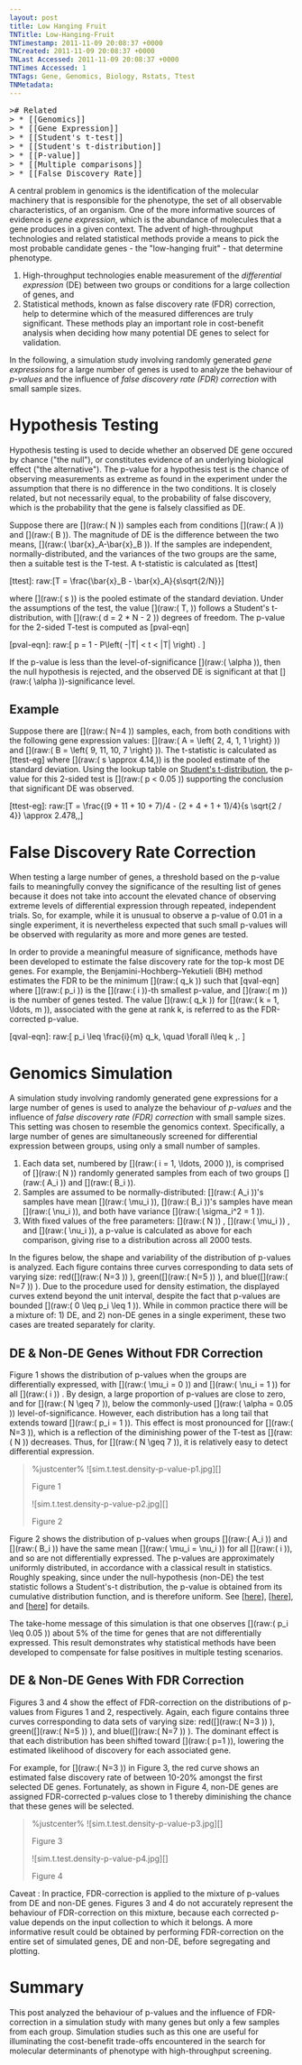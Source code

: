 ```yaml
---
layout: post
title: Low Hanging Fruit
TNTitle: Low-Hanging-Fruit
TNTimestamp: 2011-11-09 20:08:37 +0000
TNCreated: 2011-11-09 20:08:37 +0000
TNLast Accessed: 2011-11-09 20:08:37 +0000
TNTimes Accessed: 1
TNTags: Gene, Genomics, Biology, Rstats, Ttest
TNMetadata:
---
```




<pre class="action ideaaction">
># Related
> * [[Genomics]]
> * [[Gene Expression]]
> * [[Student's t-test]]
> * [[Student's t-distribution]]
> * [[P-value]]
> * [[Multiple comparisons]]
> * [[False Discovery Rate]]
</pre>

[Genomics]: http://en.wikipedia.org/wiki/Genomics
[Gene Expression]: http://en.wikipedia.org/wiki/Gene_Expression
[Student's t-test]: http://en.wikipedia.org/wiki/Student\%27s_t-test
[Student's t-distribution]: http://en.wikipedia.org/wiki/Student\%27s_t-distribution
[P-value]: http://en.wikipedia.org/wiki/P-value
[Multiple comparisons]: http://en.wikipedia.org/wiki/Multiple_comparisons
[False Discovery Rate]: http://en.wikipedia.org/wiki/False_Discovery_Rate


<!--
[sim.t.test.density-p-value-p1.jpg]: http://lh3.ggpht.com/-AHYz5NXycB0/TsRmvcFx40I/AAAAAAAABLE/i-OFk4ttoMc/sim.t.test.density-p-value-p1.jpg =340x "Figure 1"
[sim.t.test.density-p-value-p2.jpg]: http://lh5.ggpht.com/-wJop5cKhbjo/TsRmwHgEGII/AAAAAAAABLI/dnim9avBhAE/sim.t.test.density-p-value-p2.jpg =340x "Figure 2"
[sim.t.test.density-p-value-p3.jpg]: http://lh3.ggpht.com/-uSfKnS_-WRQ/TsRmwxz7EBI/AAAAAAAABLM/yKqLXcC4RwI/sim.t.test.density-p-value-p3.jpg =340x "Figure 3"
[sim.t.test.density-p-value-p4.jpg]: http://lh4.ggpht.com/-OY15_MfRzdE/TsRmxXjKp0I/AAAAAAAABLQ/_EF_TaGBlyw/sim.t.test.density-p-value-p4.jpg =340x "Figure 4"
# Low-Hanging Fruit
-->

A central problem in genomics is the identification of the molecular machinery that is responsible for the phenotype, the set of all observable characteristics, of an organism.  One of the more informative sources of evidence is _gene expression_, which is the abundance of molecules that a gene produces in a given context.  The advent of high-throughput technologies and related statistical methods provide a means to pick the most probable candidate genes - the "low-hanging fruit" - that determine phenotype.

1. High-throughput technologies enable measurement of the _differential expression_ (DE) between two groups or conditions for a large collection of genes, and 
1. Statistical methods, known as false discovery rate (FDR) correction, help to determine which of the measured differences are truly significant.  These methods play an important role in cost-benefit analysis when deciding how many potential DE genes to select for validation.

<!-- This post examines the behaviour of **p-values** and the **false discovery rate (FDR)** for small samples. -->

In the following, a simulation study involving randomly generated _gene expressions_ for a large number of genes is used to analyze the behaviour of _p-values_ and the influence of _false discovery rate (FDR) correction_ with small sample sizes.


# Hypothesis Testing

Hypothesis testing is used to decide whether an observed DE gene occured by chance ("the null"), or constitutes evidence of an underlying biological effect ("the alternative").  The p-value for a hypothesis test is the chance of observing measurements as extreme as found in the experiment under the assumption that there is no difference in the two conditions.  It is closely related, but not necessarily equal, to the probability of false discovery, which is the probability that the gene is falsely classified as DE.

Suppose there are [](raw:\( N \)) samples each from conditions [](raw:\( A \)) and [](raw:\( B \)).  The magnitude of DE is the difference between the two means, [](raw:\( \bar{x}_A-\bar{x}_B \)).  If the samples are independent, normally-distributed, and the variances of the two groups are the same, then a suitable test is the T-test.  A t-statistic is calculated as [ttest]

[ttest]: raw:\[T =  \frac{\bar{x}_B - \bar{x}_A}{s\sqrt{2/N}}\]

where [](raw:\( s \)) is the pooled estimate of the standard deviation.  Under the assumptions of the test, the value [](raw:\( T\, \)) follows a Student's t-distribution, with [](raw:\( d = 2 * N - 2 \)) degrees of freedom.  The p-value for the 2-sided T-test is computed as [pval-eqn]

[pval-eqn]: raw:\[ p = 1 - P\left( -|T| < t < |T| \right) . \]

If the p-value is less than the level-of-significance [](raw:\( \alpha \)), then the null hypothesis is rejected, and the observed DE is significant at that [](raw:\( \alpha \))-significance level.

## Example

Suppose there are [](raw:\( N=4 \)) samples, each, from both conditions with the following gene expression values:  [](raw:\( A = \left\{ 2, 4, 1, 1 \right\} \)) and [](raw:\( B = \left\{ 9, 11, 10, 7 \right\} \)).  The t-statistic is calculated as [ttest-eg] where [](raw:\( s \approx 4.14\,\)) is the pooled estimate of the standard deviation.  Using the lookup table on [Student's t-distribution], the p-value for this 2-sided test is [](raw:\( p < 0.05 \)) supporting the conclusion that significant DE was observed.

[ttest-eg]: raw:\[T = \frac{(9 + 11 + 10 + 7)/4 - (2 + 4 + 1 + 1)/4}{s \sqrt{2 / 4}} \approx 2.478\,,\]

<!-- x = np.array([[2,4,1,1],[9,11,10,7]]); np.diff(np.mean(x, axis=1))*sqrt(2)/(np.std(x, ddof=1)) -->

# False Discovery Rate Correction

When testing a large number of genes, a threshold based on the p-value fails to meaningfully convey the significance of the resulting list of genes because it does not take into account the elevated chance of observing extreme levels of differential expression through repeated, independent trials.  So, for example, while it is unusual to observe a p-value of 0.01 in a single experiment, it is nevertheless expected that such small p-values will be observed with regularity as more and more genes are tested. 

In order to provide a meaningful measure of significance, methods have been developed to estimate the false discovery rate for the top-k most DE genes.  For example, the Benjamini-Hochberg–Yekutieli (BH) method estimates the FDR to be the minimum [](raw:\( q_k \)) such that [qval-eqn] where [](raw:\( p_i \)) is the [](raw:\( i \))-th smallest p-value, and [](raw:\( m \)) is the number of genes tested.  The value [](raw:\( q_k \)) for [](raw:\( k = 1, \ldots, m \)), associated with the gene at rank k, is referred to as the FDR-corrected p-value.

[qval-eqn]: raw:\[ p_i \leq \frac{i}{m} q_k, \quad \forall i\leq k \,. \]


# Genomics Simulation

A simulation study involving randomly generated gene expressions for a large number of genes is used to analyze the behaviour of _p-values_ and the influence of _false discovery rate (FDR) correction_ with small sample sizes.  This setting was chosen to resemble the genomics context.  Specifically, a large number of genes are simultaneously screened for differential expression between groups, using only a small number of samples.

1. Each data set, numbered by [](raw:\( i = 1, \ldots, 2000 \)), is comprised of [](raw:\( N \)) randomly generated samples from each of two groups [](raw:\( A_i \)) and [](raw:\( B_i \)).
1. Samples are assumed to be normally-distributed: [](raw:\( A_i \))'s samples have mean [](raw:\( \mu_i \)), [](raw:\( B_i \))'s samples have mean [](raw:\( \nu_i \)), and both have variance [](raw:\( \sigma_i^2 = 1 \)).
1. With fixed values of the free parameters: [](raw:\( N \)) , [](raw:\( \mu_i \)) , and [](raw:\( \nu_i \)), a p-value is calculated as above for each comparison, giving rise to a distribution across all 2000 tests.
 
In the figures below, the shape and variability of the distribution of p-values is analyzed.  Each figure contains three curves corresponding to data sets of varying size: red([](raw:\( N=3 \)) ), green([](raw:\( N=5 \)) ), and blue([](raw:\( N=7 \)) ).  Due to the procedure used for density estimation, the displayed curves extend beyond the unit interval, despite the fact that p-values are bounded [](raw:\( 0 \leq p_i \leq 1 \)).  While in common practice there will be a mixture of: 1) DE, and 2) non-DE genes in a single experiment, these two cases are treated separately for clarity.

## DE & Non-DE Genes Without FDR Correction

Figure 1 shows the distribution of p-values when the groups are differentially expressed, with [](raw:\( \mu_i = 0 \)) and [](raw:\( \nu_i = 1 \)) for all [](raw:\( i \)) .  By design, a large proportion of p-values are close to zero, and for [](raw:\( N \geq 7 \)),  below the commonly-used [](raw:\( \alpha = 0.05 \)) level-of-significance.  However, each distribution has a long tail that extends toward [](raw:\( p_i = 1 \)).  This effect is most pronounced for [](raw:\( N=3 \)), which is a reflection of the diminishing power of the T-test as [](raw:\( N \)) decreases.  Thus, for [](raw:\( N \geq 7 \)), it is relatively easy to detect differential expression.

> %justcenter%
> ![sim.t.test.density-p-value-p1.jpg][]
>
> Figure 1
>
> ![sim.t.test.density-p-value-p2.jpg][]
>
> Figure 2

Figure 2 shows the distribution of p-values when groups [](raw:\( A_i \)) and [](raw:\( B_i \)) have the same mean [](raw:\( \mu_i = \nu_i \)) for all [](raw:\( i \)), and so are not differentially expressed.  The p-values are approximately uniformly distributed, in accordance with a classical result in statistics.  Roughly speaking, since under the null-hypothesis (non-DE) the test statistic follows a Student's-t distribution, the p-value is obtained from its cumulative distribution function, and is therefore uniform.  See [[here][here1]], [[here][here2]], and [[here][here3]] for details.

The take-home message of this simulation is that one observes [](raw:\( p_i \leq 0.05 \)) about 5% of the time for genes that are not differentially expressed.  This result demonstrates why statistical methods have been developed to compensate for false positives in multiple testing scenarios.

[here1]: http://stats.stackexchange.com/questions/10613/why-p-values-are-uniformly-distributed
[here2]: http://en.wikipedia.org/wiki/Probability_integral_transform
[here3]: http://pubs.amstat.org/doi/abs/10.1198/000313008X332421


## DE & Non-DE Genes With FDR Correction

Figures 3 and 4 show the effect of FDR-correction on the distributions of p-values from Figures 1 and 2, respectively.  Again, each figure contains three curves corresponding to data sets of varying size: red([](raw:\( N=3 \)) ), green([](raw:\( N=5 \)) ), and blue([](raw:\( N=7 \)) ).  The dominant effect is that each distribution has been shifted toward [](raw:\( p=1 \)), lowering the estimated likelihood of discovery for each associated gene. 

For example, for [](raw:\( N=3 \)) in Figure 3, the red curve shows an estimated false discovery rate of between 10-20% amongst the first selected DE genes.  Fortunately, as shown in Figure 4, non-DE genes are assigned FDR-corrected p-values close to 1 thereby diminishing the chance that these genes will be selected. 

> %justcenter%
> ![sim.t.test.density-p-value-p3.jpg][]
>
> Figure 3
>
> ![sim.t.test.density-p-value-p4.jpg][]
>
> Figure 4

Caveat 
: In practice, FDR-correction is applied to the mixture of p-values from DE and non-DE genes.  Figures 3 and 4 do not accurately represent the behaviour of FDR-correction on this mixture, because each corrected p-value depends on the input collection to which it belongs.  A more informative result could be obtained by performing FDR-correction on the entire set of simulated genes, DE and non-DE, before segregating and plotting.


# Summary

This post analyzed the behaviour of p-values and the influence of FDR-correction in a simulation study with many genes but only a few samples from each group.  Simulation studies such as this one are useful for illuminating the cost-benefit trade-offs encountered in the search for molecular determinants of phenotype with high-throughput screening.




